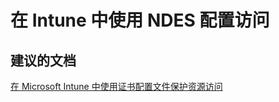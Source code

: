 <properties
    pageTitle="Company resource access - NDES configuration"
    description="公司资源访问 - NDES 配置"
    service="microsoft.intune"
    resource="intune"
    authors="mackie1604"
    displayOrder=""
    selfHelpType="generic"
    supportTopicIds="32435317"
    resourceTags=""
    productPesIds="15584"
    cloudEnvironments="public"
/>


# <a name="intune-configuring-access-with-ndes"></a>在 Intune 中使用 NDES 配置访问

## <a name="recommended-documents"></a>**建议的文档**

[在 Microsoft Intune 中使用证书配置文件保护资源访问](https://docs.microsoft.com/intune/deploy-use/secure-resource-access-with-certificate-profiles)<br>



